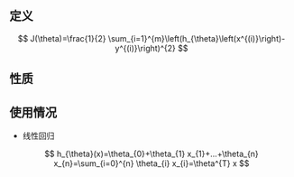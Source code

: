 ## 定义

$$
J(\theta)=\frac{1}{2} \sum_{i=1}^{m}\left(h_{\theta}\left(x^{(i)}\right)-y^{(i)}\right)^{2}
$$

## 性质



## 使用情况

- 线性回归

$$
h_{\theta}(x)=\theta_{0}+\theta_{1} x_{1}+...+\theta_{n} x_{n}=\sum_{i=0}^{n} \theta_{i} x_{i}=\theta^{T} x
$$

